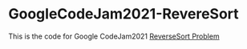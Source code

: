 # GoogleCodeJam2021-RevereSort
This is the code for Google CodeJam2021 [ReverseSort Problem](https://codingcompetitions.withgoogle.com/codejam/round/000000000043580a/00000000006d0a5c)

